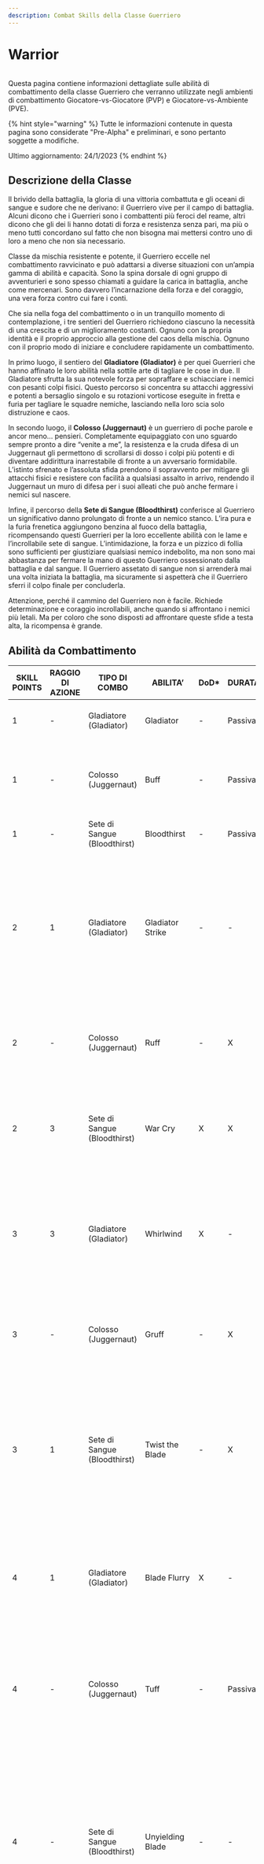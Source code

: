 ```yaml
---
description: Combat Skills della Classe Guerriero
---
```


# Warrior

<figure><img src="../../.gitbook/assets/spaces_-MfUam-1n-JpNfAIQQey_uploads_REpTqNJRFzZutc2UXh1v_warriors2.webp" alt=""><figcaption></figcaption></figure>

Questa pagina contiene informazioni dettagliate sulle abilità di combattimento della classe Guerriero che verranno utilizzate negli ambienti di combattimento Giocatore-vs-Giocatore (PVP) e Giocatore-vs-Ambiente (PVE).

{% hint style="warning" %}
Tutte le informazioni contenute in questa pagina sono considerate "Pre-Alpha" e preliminari, e sono pertanto soggette a modifiche.

Ultimo aggiornamento: 24/1/2023
{% endhint %}

## Descrizione della Classe

Il brivido della battaglia, la gloria di una vittoria combattuta e gli oceani di sangue e sudore che ne derivano: il Guerriero vive per il campo di battaglia. Alcuni dicono che i Guerrieri sono i combattenti più feroci del reame, altri dicono che gli dei li hanno dotati di forza e resistenza senza pari, ma più o meno tutti concordano sul fatto che non bisogna mai mettersi contro uno di loro a meno che non sia necessario.

Classe da mischia resistente e potente, il Guerriero eccelle nel combattimento ravvicinato e può adattarsi a diverse situazioni con un’ampia gamma di abilità e capacità. Sono la spina dorsale di ogni gruppo di avventurieri e sono spesso chiamati a guidare la carica in battaglia, anche come mercenari. Sono davvero l’incarnazione della forza e del coraggio, una vera forza contro cui fare i conti.

Che sia nella foga del combattimento o in un tranquillo momento di contemplazione, i tre sentieri del Guerriero richiedono ciascuno la necessità di una crescita e di un miglioramento costanti. Ognuno con la propria identità e il proprio approccio alla gestione del caos della mischia. Ognuno con il proprio modo di iniziare e concludere rapidamente un combattimento.

In primo luogo, il sentiero del **Gladiatore (Gladiator)** è per quei Guerrieri che hanno affinato le loro abilità nella sottile arte di tagliare le cose in due. Il Gladiatore sfrutta la sua notevole forza per sopraffare e schiacciare i nemici con pesanti colpi fisici. Questo percorso si concentra su attacchi aggressivi e potenti a bersaglio singolo e su rotazioni vorticose eseguite in fretta e furia per tagliare le squadre nemiche, lasciando nella loro scia solo distruzione e caos.

In secondo luogo, il **Colosso (Juggernaut)** è un guerriero di poche parole e ancor meno… pensieri. Completamente equipaggiato con uno sguardo sempre pronto a dire “venite a me”, la resistenza e la cruda difesa di un Juggernaut gli permettono di scrollarsi di dosso i colpi più potenti e di diventare addirittura inarrestabile di fronte a un avversario formidabile. L’istinto sfrenato e l’assoluta sfida prendono il sopravvento per mitigare gli attacchi fisici e resistere con facilità a qualsiasi assalto in arrivo, rendendo il Juggernaut un muro di difesa per i suoi alleati che può anche fermare i nemici sul nascere.

Infine, il percorso della **Sete di Sangue (Bloodthirst)** conferisce al Guerriero un significativo danno prolungato di fronte a un nemico stanco. L’ira pura e la furia frenetica aggiungono benzina al fuoco della battaglia, ricompensando questi Guerrieri per la loro eccellente abilità con le lame e l’incrollabile sete di sangue. L’intimidazione, la forza e un pizzico di follia sono sufficienti per giustiziare qualsiasi nemico indebolito, ma non sono mai abbastanza per fermare la mano di questo Guerriero ossessionato dalla battaglia e dal sangue. Il Guerriero assetato di sangue non si arrenderà mai una volta iniziata la battaglia, ma sicuramente si aspetterà che il Guerriero sferri il colpo finale per concluderla.

Attenzione, perché il cammino del Guerriero non è facile. Richiede determinazione e coraggio incrollabili, anche quando si affrontano i nemici più letali. Ma per coloro che sono disposti ad affrontare queste sfide a testa alta, la ricompensa è grande.

## Abilità da Combattimento

| SKILL POINTS | RAGGIO DI AZIONE | TIPO DI COMBO                | ABILITA’           | DoD\* | DURATA  | DESCRIZIONE                                                                                                                                                                                                                                                                                                                                                                                                                              |
| ------------ | ---------------- | ---------------------------- | ------------------ | ----- | ------- | ---------------------------------------------------------------------------------------------------------------------------------------------------------------------------------------------------------------------------------------------------------------------------------------------------------------------------------------------------------------------------------------------------------------------------------------- |
| 1            | -                | Gladiatore (Gladiator)       | Gladiator          | -     | Passiva | Aumento effettivo degli HP del X% in combattimento.                                                                                                                                                                                                                                                                                                                                                                                      |
| 1            | -                | Colosso (Juggernaut)         | Buff               | -     | Passiva | <p>Riduce i danni subiti da tutte le fonti di X%.</p><p>Riduce i danni inflitti del X%.</p>                                                                                                                                                                                                                                                                                                                                              |
| 1            | -                | Sete di Sangue (Bloodthirst) | Bloodthirst        | -     | Passiva | Guadagna l'X% di Lifesteal (Ruba vita).                                                                                                                                                                                                                                                                                                                                                                                                  |
| 2            | 1                | Gladiatore (Gladiator)       | Gladiator Strike   | -     | -       | <p>Infligge al nemico bersaglio danni fisici pari a (X*Basic + X*STR + X*END).</p><p><strong>COMBO Raffica di lame:</strong> Infligge al nemico bersaglio danni fisici pari a (X*Basic + X*STR + X*END).</p>                                                                                                                                                                                                                             |
| 2            | -                | Colosso (Juggernaut)         | Ruff               | -     | X       | <p>Guadagna X% di Riposte.</p><p>Riduce i danni subiti di X% per una durata di X.</p>                                                                                                                                                                                                                                                                                                                                                    |
| 2            | 3                | Sete di Sangue (Bloodthirst) | War Cry            | X     | X       | <p>Infligge danni fisici a tutti i nemici bersaglio pari a (X*Basic).</p><p>Intimidisce (Intimidate) tutti i nemici per X%.</p>                                                                                                                                                                                                                                                                                                          |
| 3            | 3                | Gladiatore (Gladiator)       | Whirlwind          | X     | -       | <p>Gira vorticosamente attraverso la squadra nemica.</p><p>Infligge danni fisici pari a (X*Basic + X*DEX + X*LCK) a tutti i nemici.</p>                                                                                                                                                                                                                                                                                                  |
| 3            | -                | Colosso (Juggernaut)         | Gruff              | -     | X       | <p>Diventa inarrestabile (unstoppable).</p><p>Riduce i danni fisici ricevuti di X%.</p>                                                                                                                                                                                                                                                                                                                                                  |
| 3            | 1                | Sete di Sangue (Bloodthirst) | Twist the Blade    | -     | X       | <p>Infligge al nemico bersaglio danni fisici pari a (X*Basic).</p><p><strong>COMBO Sete di sangue:</strong> L'Eroe bersaglio Sanguina (Bleed) del X% per una durata di X.</p>                                                                                                                                                                                                                                                            |
| 4            | 1                | Gladiatore (Gladiator)       | Blade Flurry       | X     | -       | Scatena una raffica di Attacchi Base che colpiscono un singolo bersaglio nemico X volte. Ogni colpo infligge danni fisici pari a (X\*Basic).                                                                                                                                                                                                                                                                                             |
| 4            | -                | Colosso (Juggernaut)         | Tuff               | -     | Passiva | Tutti gli attacchi in arrivo hanno una probabilità dell'X% di infliggere a questo Eroe danni ridotti dell'X%, dove X = (X\*END + X\*AGI + X\*FATE).                                                                                                                                                                                                                                                                                      |
| 4            | -                | Sete di Sangue (Bloodthirst) | Unyielding Blade   | -     | -       | <p>Infligge danni pari a (X*Basic) al nemico bersaglio.</p><p>Se il nemico bersaglio è Stordito (Dazed) , Stordito (Stunned), Silenziato (Silenced) o Accecato (Blinded), infligge invece danni pari a (X*Basic + X*STR).</p>                                                                                                                                                                                                            |
| 5            | -                | Gladiatore (Gladiator)       | Furious Cleave     | -     | Passiva | <p>Gli Attacchi Base di questo Eroe guadagnano Cleave.</p><p>Ogni Attacco Base infligge danni pari a (X*Basic) ai nemici in P1 e P2.</p>                                                                                                                                                                                                                                                                                                 |
| 5            | -                | Colosso (Juggernaut)         | Nuff               | -     | X       | <p>Reindirizza l'X% dei danni fisici inflitti dai nemici a questo Eroe.</p><p><strong>COMBO Juggernaut:</strong> Riduce i danni fisici ricevuti di X%.</p>                                                                                                                                                                                                                                                                               |
| 5            | 1                | Sete di Sangue (Bloodthirst) | Final Blow         | X     | -       | <p>Se il nemico bersaglio ha meno dell'X% degli HP massimi, Uccidi (Execute) il bersaglio.</p><p>Altrimenti, infligge al nemico bersaglio un danno pari a (X*Basic + X*STR).</p>                                                                                                                                                                                                                                                         |
| 10+          | 3                | Gladiatore (Gladiator)       | Whirlwind +        | X     | -       | <p>Gira vorticosamente attraverso la squadra nemica.</p><p>Infligge danni fisici pari a (X*Basic + X*DEX + X*LCK) a tutti i nemici.</p>                                                                                                                                                                                                                                                                                                  |
| 10+          | 3                | Gladiatore (Gladiator)       | Blade Flurry +     | X     | -       | <p>Scatena una raffica di Attacchi Base che colpiscono un singolo bersaglio nemico X volte.</p><p>Ogni colpo infligge danni pari a (X*Basic).</p><p>X% di probabilità di infliggere uno stordimento (Daze) per ogni colpo.</p>                                                                                                                                                                                                           |
| 10+          | -                | Colosso (Juggernaut)         | Gruff +            | -     | X       | <p>Diventa inarrestabile (Unstoppable).</p><p>Riduce i danni fisici ricevuti di X%.</p>                                                                                                                                                                                                                                                                                                                                                  |
| 10+          | -                | Colosso (Juggernaut)         | Tuff +             | -     | Passiva | Guadagna Blocco (Block) pari a +X%, dove X = (X\*END + X\*DEX + X\*AGI + X\*LCK).                                                                                                                                                                                                                                                                                                                                                        |
| 10+          | 3                | Sete di Sangue (Bloodthirst) | War Cry +          | X     | X       | <p>Infligge danni fisici a tutti i nemici bersaglio pari a (X*Basic).</p><p>Intimidisce (Intimidate) tutti i nemici per X%.</p>                                                                                                                                                                                                                                                                                                          |
| 10+          | 1                | Sete di Sangue (Bloodthirst) | Unyielding Blade + | -     | -       | <p>Infligge danni pari a (X*Basic) al nemico bersaglio.</p><p>Se il nemico bersaglio è Stordito (Dazed) , Stordito (Stunned), Silenziato (Silenced) o Accecato (Blinded), infligge invece danni pari a (X*Basic + X*STR).</p>                                                                                                                                                                                                            |
| 10           | -                | Gladiatore (Gladiator)       | Adrenaline Rush    | -     | Passiva | Se questo Eroe ha subito danni nell'ultimo turno, aumenta i danni dell'Attacco Base di X% in questo turno.                                                                                                                                                                                                                                                                                                                               |
| 10           | 1                | Gladiatore (Gladiator)       | Mighty Strike      | -     | -       | <p> Infligge al bersaglio un danno pari a (X*Basic).</p><p>Stordisce (Daze) il nemico bersaglio.</p><p><strong>COMBO Colpo del Gladiatore il turno prima, Raffica di Lame il turno prima:</strong> Infligge al bersaglio danni pari a (X*Basic + X*STR).</p>                                                                                                                                                                             |
| 10           | -                | Gladiatore (Gladiator)       | Battleforged       | -     | -       | Attivare per ottenere una barriera pari all'X% degli HP massimi.                                                                                                                                                                                                                                                                                                                                                                         |
| 10           | 3                | Gladiatore (Gladiator)       | Highlander         | -     | -       | <p>Bersaglia il Warrior nemico, sfidandolo in un duello 1v1.</p><p>Entrambi i Guerrieri sferrano attacchi base alternati e rapidi finché uno dei due non muore.</p>                                                                                                                                                                                                                                                                      |
| 10           | 1                | Colosso (Juggernaut)         | Cuff               | -     | -       | <p>Infligge al bersaglio danni pari a (X*Basic).</p><p>Stordisce (Stun) il bersaglio.</p>                                                                                                                                                                                                                                                                                                                                                |
| 10           | 3                | Colosso (Juggernaut)         | Slam               | X     | -       | <p>Infligge a tutti i nemici danni pari a (X*Basic).</p><p>X% di probabilità di infliggere Stordimento (Daze) ai colpi.</p><p>X% di probabilità di infliggere Stordimento (Stun) ai colpi.</p><p><strong>COMBO Juggernaut:</strong> infligge un X% di Rallentamento (Slow) ai colpi per una durata di X.</p>                                                                                                                             |
| 10           | 3                | Colosso (Juggernaut)         | Spin               | X     | -       | <p>Infligge a tutti i nemici danni pari a (X*Basic + X*STR + X*END + X*DEX).</p><p>X% di possibilità di Spingere (Push) P1 verso P2.</p><p>X% di possibilità di Tirare (Pull) P3 a P2.</p><p>X% di possibilità di infliggere uno Stordimento (Daze) al colpo.</p><p>X% di possibilità di Silenziare (Silence) quando colpisce.</p><p>X% di possibilità di infliggere Stordimento (Stun) ai colpi.</p><p>Diventa Esausto (Exhausted).</p> |
| 10           | -                | Sete di Sangue (Bloodthirst) | Fury               | -     | Passiva | <p>Ogni volta che questo Eroe infligge danni da Attacco Base, guadagna X Furia.</p><p>Con X Pile (Stack) di Furia, il prossimo Attacco Base di questo Eroe infligge danni pari a (X*Basic).</p>                                                                                                                                                                                                                                          |
| 10           | -                | Sete di Sangue (Bloodthirst) | Defiance           | -     | X       | Guadagno X% Riposte.                                                                                                                                                                                                                                                                                                                                                                                                                     |
| 15+          | -                | Sete di Sangue (Bloodthirst) | Way of the Warrior | -     | X       | <p>Guarisce istantaneamente per l'X% degli HP mancanti.</p><p>Riduce i danni fisici subiti del X% per una durata di X.</p><p>Il prossimo danno letale subito da questo Eroe viene evitato, ma i suoi HP si riducono a X.</p>                                                                                                                                                                                                             |

### Note <a href="#97f2" id="97f2"></a>

* DoD\*: Grado di Difficoltà (Degree of Difficulty)
* Le abilità da 10+ punti costano 10 meno il costo della versione base dell’abilità.
* Le abilità da 15 punti sono disponibili solo per gli Eroi con una classe/sottoclasse corrispondente.
